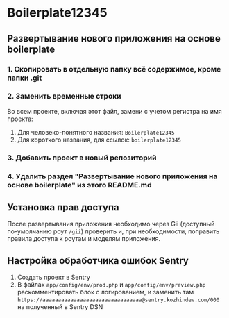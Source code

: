 
# Boilerplate12345

## Развертывание нового приложения на основе boilerplate

### 1. Скопировать в отдельную папку всё содержимое, кроме папки .git
### 2. Заменить временные строки

Во всем проекте, включая этот файл, замени с учетом регистра на имя проекта:

1. Для человеко-понятного названия: `Boilerplate12345`
2. Для короткого названия, для ссылок: `boilerplate12345`

### 3. Добавить проект в новый репозиторий

### 4. Удалить раздел "Развертывание нового приложения на основе boilerplate" из этого README.md

## Установка прав доступа

После развертывания приложения необходимо через Gii (доступный по-умолчанию роут `/gii`) проверить и, при необходимости,
поправить правила доступа к роутам и моделям приложения.

## Настройка обработчика ошибок Sentry

1. Создать проект в Sentry
2. В файлах `app/config/env/prod.php` и `app/config/env/preview.php` раскомментировать блок с логированием,
и заменить там `https://aaaaaaaaaaaaaaaaaaaaaaaaaaaaaaaa@sentry.kozhindev.com/000` на полученный в Sentry DSN
